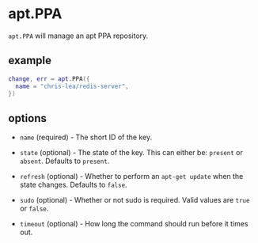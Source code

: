 apt.PPA
=======

`apt.PPA` will manage an apt PPA repository.

## example

```lua
change, err = apt.PPA({
  name = "chris-lea/redis-server",
})
```

## options

* `name` (required) - The short ID of the key.

* `state` (optional) - The state of the key. This can either be:
  `present` or `absent`. Defaults to `present`.

* `refresh` (optional) - Whether to perform an `apt-get update`
  when the state changes. Defaults to `false`.

* `sudo` (optional) - Whether or not sudo is required. Valid values are
  `true` or `false`.

* `timeout` (optional) - How long the command should run before it times out.
